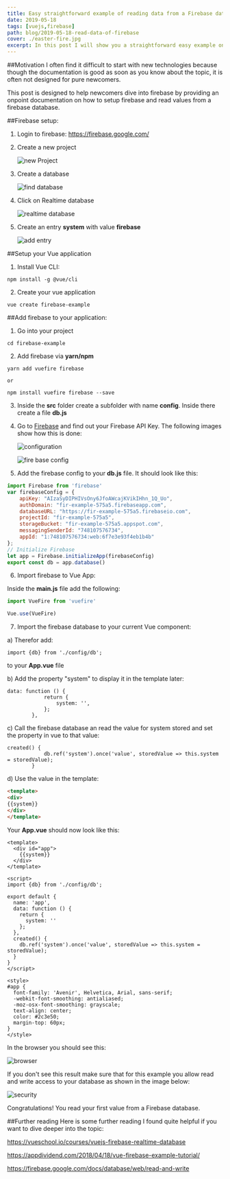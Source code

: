 ```yaml
---
title: Easy straightforward example of reading data from a Firebase database with Vue
date: 2019-05-18
tags: [vuejs,firebase]
path: blog/2019-05-18-read-data-of-firebase
cover: ./easter-fire.jpg
excerpt: In this post I will show you a straightforward easy example on how to read data from a Firebase database.
---
```

##Motivation
I often find it difficult to start with new technologies because though the documentation is good as soon as you know about the topic,
it is often not designed for pure newcomers.

This post is designed to help newcomers dive into firebase by providing an onpoint documentation on how
to setup firebase and read values from a firebase database.

##Firebase setup:

1. Login to firebase:
https://firebase.google.com/

2. Create a new project

   ![new Project](./addProject.png)


3. Create a database

   ![find database](./findDatabase.png)


4. Click on Realtime database

   ![realtime database](./realtime.png)

5. Create an entry **system** with value **firebase**

   ![add entry](./addEntry.png)


##Setup your Vue application 

1. Install Vue CLI:
```
npm install -g @vue/cli
```

2. Create your vue application

```
vue create firebase-example
```


##Add firebase to your application:

1. Go into your project

```
cd firebase-example
```

2. Add firebase via **yarn/npm**

```
yarn add vuefire firebase

or

npm install vuefire firebase --save
```

3. Inside the **src** folder create a subfolder with name **config**. Inside there create a file **db.js**

4. Go to <a name="firebase" href="https://firebase.google.com/" target="_blank">Firebase</a> and find out your Firebase API Key. The following images show how this is done:

   ![configuration](./getConfiguration.png "as we will build a webapp in this example we need the third option")
   
   
   ![fire base config](./firebaseConfig.png)



5. Add the firebase config to your **db.js** file. It should look like this:

```javascript
import Firebase from 'firebase'
var firebaseConfig = {
    apiKey: "AIzaSyDIPHIVsOny6JfoAWcajKVikIHhn_1Q_Uo",
    authDomain: "fir-example-575a5.firebaseapp.com",
    databaseURL: "https://fir-example-575a5.firebaseio.com",
    projectId: "fir-example-575a5",
    storageBucket: "fir-example-575a5.appspot.com",
    messagingSenderId: "748107576734",
    appId: "1:748107576734:web:6f7e3e93f4eb1b4b"
};
// Initialize Firebase
let app = Firebase.initializeApp(firebaseConfig)
export const db = app.database()
```


6. Import firebase to Vue App:

Inside the **main.js** file add the following:

```javascript
import VueFire from 'vuefire'

Vue.use(VueFire)
```

7. Import the firebase database to your current Vue component:

a) Therefor add:
```
import {db} from './config/db';
```

to your **App.vue** file


b) Add the property "system" to display it in the template later:

```
data: function () {
            return {
                system: '',
            };
        },
```



c) Call the firebase database an read the value for system stored and set the property in vue to that value:

```
created() {
            db.ref('system').once('value', storedValue => this.system = storedValue);
        }
```

   

d) Use the value in the template:
        
```html
<template>
<div>
{{system}}
</div>
</template>
```

Your **App.vue** should now look like this:

```vue
<template>
  <div id="app">
    {{system}}
  </div>
</template>

<script>
import {db} from './config/db';

export default {
  name: 'app',
  data: function () {
    return {
      system: ''
    };
  },
  created() {
    db.ref('system').once('value', storedValue => this.system = storedValue);
  }
}
</script>

<style>
#app {
  font-family: 'Avenir', Helvetica, Arial, sans-serif;
  -webkit-font-smoothing: antialiased;
  -moz-osx-font-smoothing: grayscale;
  text-align: center;
  color: #2c3e50;
  margin-top: 60px;
}
</style>
```

In the browser you should see this:

   ![browser](./browser.png)


If you don't see this result make sure that for this example you allow read and write access to your database as shown in the image below:

   ![security](./security.png)


Congratulations! You read your first value from a Firebase database.

##Further reading
Here is some further reading I found quite helpful if you want to dive deeper into the topic:

https://vueschool.io/courses/vuejs-firebase-realtime-database
 
https://appdividend.com/2018/04/18/vue-firebase-example-tutorial/ 

https://firebase.google.com/docs/database/web/read-and-write

    


    
    
    
    
   

   

